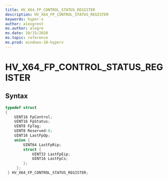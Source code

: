 ```yaml
---
title: HV_X64_FP_CONTROL_STATUS_REGISTER
description: HV_X64_FP_CONTROL_STATUS_REGISTER
keywords: hyper-v
author: alexgrest
ms.author: alegre
ms.date: 10/15/2020
ms.topic: reference
ms.prod: windows-10-hyperv
---
```


# HV_X64_FP_CONTROL_STATUS_REGISTER

## Syntax

```c
typedef struct
{
    UINT16 FpControl;
    UINT16 FpStatus;
    UINT8 FpTag;
    UINT8 Reserved:8;
    UINT16 LastFpOp;
    union {
        UINT64 LastFpRip;
        struct {
            UINT32 LastFpEip;
            UINT16 LastFpCs;
        };
     };
 } HV_X64_FP_CONTROL_STATUS_REGISTER;
 ```

